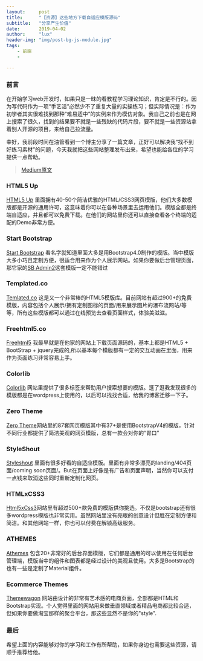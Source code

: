 ```yaml
---
layout:     post
title:      "【资源】这些地方下载自适应模版源码"
subtitle:   "分享产生价值"
date:       2019-04-02
author:     "lux"
header-img: "img/post-bg-js-module.jpg"
tags:
    - 前端
    - 

---
```



### 前言

在开始学习web开发时，如果只是一昧的看教程学习理论知识，肯定是不行的。因为写代码作为一项“手艺活”必然少不了重复大量的实操练习；但实际情况是：作为初学者其实很难找到那种“难易适中”的实例来作为模仿对象。我自己之前也是在网上搜索了很久，找到的结果要不就是一些残缺的代码片段，要不就是一些资源站拿着别人开源的项目，来给自己拉流量。

幸好，我前段时间在油管看到一个博主分享了一篇文章，正好可以解决我“找不到好练习素材”的问题，今天我就把这些网站整理发布出来，希望也能给各位的学习提供一点帮助。

> [Medium原文](https://medium.com/@traversymedia/10-resources-for-free-website-app-themes-77928980c241)


### HTML5 Up

[HTML5 Up](https://html5up.net/) 里面拥有40-50个简洁优雅的HTML/CSS3网页模版，他们大多数模版都是开源的通用许可，这意味着你可以在各种场景里去运用他们。模版全都是终端自适应，并且都可以免费下载。在他们的网站里你还可以直接查看各个终端的适配的Demo非常方便。

### Start Bootstrap

[Start Bootstrap](https://startbootstrap.com/) 看名字就知道里面大多是用Bootstrap4.0制作的模版。当中模版大多小巧且定制方便，很适合用来作为个人展示网站。如果你要做后台管理页面，那它家的[SB Admin2](https://startbootstrap.com/themes/sb-admin-2/)这套模版一定不能错过

### Templated.co

[Temlated.co](https://templated.co/) 这是又一个非常棒的HTML5模版库。目前网站有超过900+的免费模版，内容包括个人展示/拥有定制图标的页面/用来展示图片的瀑布流网站/等等，所有这些模版都可以通过在线预览去查看页面样式，体验美滋滋。

### Freehtml5.co

[Freehtml5](https://freehtml5.co/) 我最早就是在他家的网站上下载页面源码的，基本上都是HTML5 + BootStrap + jquery完成的,所以基本每个模版都有一定的交互动画在里面，用来作为页面练习非常容易上手。

### Colorlib
[Colorlib](https://colorlib.com/wp/templates/) 网站里提供了很多标签来帮助用户搜索想要的模版。逛了逛我发现很多的模版都是在wordpress上使用的，以后可以找找合适，给我的博客迁移一下子。
### Zero Theme
[Zero Theme](https://www.zerotheme.com/)网站里的87套网页模版其中有37+是使用BootstrapV4的模版，针对不同行业都提供了简洁美观的网页模版，总有一款会对你的“胃口”

### StyleShout
[Styleshout](https://www.styleshout.com/free-templates/) 里面有很多好看的自适应模版。里面有非常多漂亮的landing/404页面/coming soon页面/。But在页面上好像是有广告和页面声明，当然你可以支付一点钱来取消这些同时重新定制化网页。

### HTMLxCSS3
[Html5xCss3](https://www.html5xcss3.com/c/free-website-templates)网站里有超过500+款免费的模版供你挑选。不仅是bootstrap还有很多wordpress模版也非常实用。虽然网站里没有亮眼的创意设计但胜在定制方便和简洁。和其他网站一样，你也可以付费在解锁高级服务。

### ATHEMES
[Athemes](https://athemes.com/collections/free-bootstrap-admin-templates/) 包含20+非常好的后台界面模版，它们都是通用的可以使用在任何后台管理端，模版当中的组件和图表都是经过设计的美观且使用。大多是Bootstrap的也有一些是定制了Material组件。

### Ecommerce Themes
[Themewagon](https://themewagon.com/free-html-ecommerce-templates-html5-bootstrap/) 网站由设计的非常有艺术感的电商页面，全部都是HTML和Bootstrap实现。个人觉得里面的网站用来做垂直领域或者精品电商都比较合适，但如果你要做淘宝那样的聚合平台，那这些显然不是你的"style".

### 最后

希望上面的内容能够对你的学习和工作有所帮助，如果你身边也需要这些资源，请顺手推荐给他。